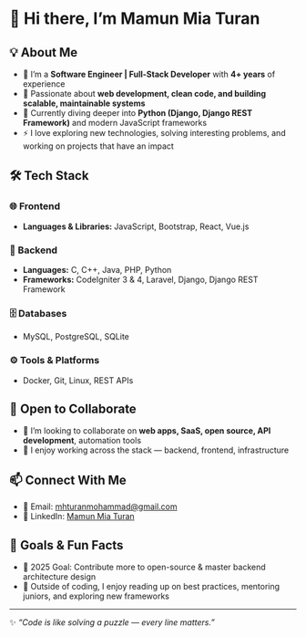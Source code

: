 # 👋 Hi there, I’m **Mamun Mia Turan**

## 💡 About Me  
- 🔭 I’m a **Software Engineer | Full-Stack Developer** with **4+ years** of experience  
- 👀 Passionate about **web development, clean code, and building scalable, maintainable systems**  
- 🌱 Currently diving deeper into **Python (Django, Django REST Framework)** and modern JavaScript frameworks  
- ⚡ I love exploring new technologies, solving interesting problems, and working on projects that have an impact  

## 🛠️ Tech Stack  

### 🌐 Frontend  
- **Languages & Libraries:** JavaScript, Bootstrap, React, Vue.js  

### 🔧 Backend  
- **Languages:** C, C++, Java, PHP, Python  
- **Frameworks:** CodeIgniter 3 & 4, Laravel, Django, Django REST Framework  

### 🗄️ Databases  
- MySQL, PostgreSQL, SQLite  

### ⚙️ Tools & Platforms  
- Docker, Git, Linux, REST APIs  

## 🤝 Open to Collaborate  
- 💞️ I’m looking to collaborate on **web apps, SaaS, open source, API development**, automation tools  
- 📌 I enjoy working across the stack — backend, frontend, infrastructure  

## 📫 Connect With Me  
- 📧 Email: [mhturanmohammad@gmail.com](mailto:mamunmiaturan@gmail.com)  
- 💼 LinkedIn: [Mamun Mia Turan](https://www.linkedin.com/in/mamun-mia-turan-588800200/)

## 🎯 Goals & Fun Facts  
- 🎯 2025 Goal: Contribute more to open-source & master backend architecture design  
- 🧠 Outside of coding, I enjoy reading up on best practices, mentoring juniors, and exploring new frameworks  

---

✨ *“Code is like solving a puzzle — every line matters.”*
